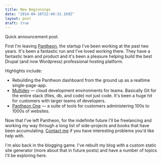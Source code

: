 ```yaml
---
title: New Beginnings
date: "2014-04-16T22:40:32.169Z"
layout: post
draft: true
---
```


Quick announcement post.

First I'm leaving [Pantheon](http://getpantheon.com), the startup I've been working at the past two years.
It's been a fantastic run and I've loved working there. They have a fantastic
team and product and it's been a pleasure helping build the best Drupal (and now Wordpress)
professional hosting platform.

Highlights include:

* Rebuilding the Pantheon dashboard from the ground up as a realtime single-page-app.
* [Multidev](http://techcrunch.com/2013/07/10/pantheon-multidev/) — cloud development environments for teams.
Basically Git for the entire stack (files, db, and code) not just code. It's been a huge hit for customers with larger teams of developers.
* [Pantheon One](https://www.getpantheon.com/pantheon-one) — 
a suite of tools for customers administering 100s to 1000s of websites.

Now that I've left Pantheon, for the indefinite future I'll be freelancing and working my way through a long list
of side-projects and books that have been accumulating. [Contact me](mailto:mathews.kyle@gmail.com) if you have interesting
problems you'd like help with.

I'm also back in the blogging game. I've rebuilt my blog with a custom static site generator (more about that in future posts)
and have a number of topics I'll be exploring here.

